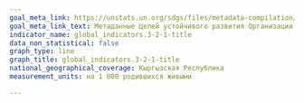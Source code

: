```yaml
---
goal_meta_link: https://unstats.un.org/sdgs/files/metadata-compilation/Metadata-Goal-3.pdf
goal_meta_link_text: Метаданные Целей устойчивого развития Организации Объединённых Нации (PDF 225 KB)
indicator_name: global_indicators.3-2-1-title
data_non_statistical: false
graph_type: line
graph_title: global_indicators.3-2-1-title
national_geographical_coverage: Кыргызская Республика
measurement_units: на 1 000 родившихся живыми

---
```

